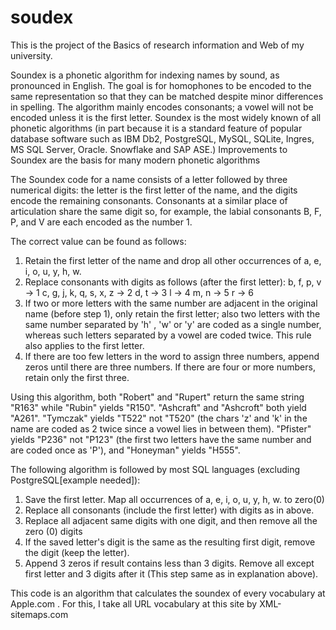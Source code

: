 # soudex
This is the project of the Basics of research information and Web of my university. 


Soundex is a phonetic algorithm for indexing names by sound, as pronounced in English. The goal is for homophones to be encoded to the same representation so that they can be matched despite minor differences in spelling. The algorithm mainly encodes consonants; a vowel will not be encoded unless it is the first letter. Soundex is the most widely known of all phonetic algorithms (in part because it is a standard feature of popular database software such as IBM Db2, PostgreSQL, MySQL, SQLite, Ingres, MS SQL Server, Oracle. Snowflake and SAP ASE.) Improvements to Soundex are the basis for many modern phonetic algorithms

The Soundex code for a name consists of a letter followed by three numerical digits: the letter is the first letter of the name, and the digits encode the remaining consonants. Consonants at a similar place of articulation share the same digit so, for example, the labial consonants B, F, P, and V are each encoded as the number 1.

The correct value can be found as follows:

   1. Retain the first letter of the name and drop all other occurrences of a, e, i, o, u, y, h, w.
   2. Replace consonants with digits as follows (after the first letter):
        b, f, p, v → 1
        c, g, j, k, q, s, x, z → 2
        d, t → 3
        l → 4
        m, n → 5
        r → 6
   3. If two or more letters with the same number are adjacent in the original name (before step 1), only retain the first letter; also two letters with the same number separated by 'h' , 'w' or 'y' are coded as a single number, whereas such letters separated by a vowel are coded twice. This rule also applies to the first letter.
   4. If there are too few letters in the word to assign three numbers, append zeros until there are three numbers. If there are four or more numbers, retain only the first three. 
   
Using this algorithm, both "Robert" and "Rupert" return the same string "R163" while "Rubin" yields "R150". "Ashcraft" and "Ashcroft" both yield "A261". "Tymczak" yields "T522" not "T520" (the chars 'z' and 'k' in the name are coded as 2 twice since a vowel lies in between them). "Pfister" yields "P236" not "P123" (the first two letters have the same number and are coded once as 'P'), and "Honeyman" yields "H555". 

The following algorithm is followed by most SQL languages (excluding PostgreSQL[example needed]):

   1. Save the first letter. Map all occurrences of a, e, i, o, u, y, h, w. to zero(0)
   2. Replace all consonants (include the first letter) with digits as in above.
   3. Replace all adjacent same digits with one digit, and then remove all the zero (0) digits
   4. If the saved letter's digit is the same as the resulting first digit, remove the digit (keep the letter).
   5. Append 3 zeros if result contains less than 3 digits. Remove all except first letter and 3 digits after it (This step same as in explanation above).
   

This code is an algorithm that calculates the soundex of every vocabulary at Apple.com . For this, I take all URL vocabulary at this site by XML-sitemaps.com
